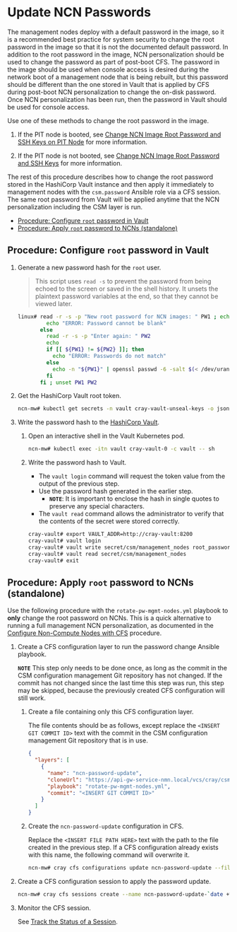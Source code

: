 # Update NCN Passwords

The management nodes deploy with a default password in the image, so it is a recommended best
practice for system security to change the root password in the image so that it is
not the documented default password. In addition to the root password in the image, NCN
personalization should be used to change the password as part of post-boot CFS. The password
in the image should be used when console access is desired during the network boot of a management
node that is being rebuilt, but this password should be different than the one stored in Vault
that is applied by CFS during post-boot NCN personalization to change the on-disk password. Once
NCN personalization has been run, then the password in Vault should be used for console access.

Use one of these methods to change the root password in the image.

1. If the PIT node is booted, see
[Change NCN Image Root Password and SSH Keys on PIT Node](Change_NCN_Image_Root_Password_and_SSH_Keys_on_PIT_Node.md)
for more information.

1. If the PIT node is not booted, see
[Change NCN Image Root Password and SSH Keys](Change_NCN_Image_Root_Password_and_SSH_Keys.md)
for more information.

The rest of this procedure describes how to change the root password stored in the HashiCorp
Vault instance and then apply it immediately to management nodes with the `csm.password` Ansible
role via a CFS session. The same root password from Vault will be applied anytime that the NCN
personalization including the CSM layer is run.

* [Procedure: Configure `root` password in Vault](#procedure-configure-root-password-in-vault)
* [Procedure: Apply `root` password to NCNs (standalone)](#procedure-apply-root-password-to-ncns-standalone)

<a name="configure_root_password_in_vault"></a>

## Procedure: Configure `root` password in Vault

1. Generate a new password hash for the `root` user.

   > This script uses `read -s` to prevent the password from being echoed to the screen or saved
   > in the shell history. It unsets the plaintext password variables at the end, so that they
   > cannot be viewed later.

   ```bash
   linux# read -r -s -p "New root password for NCN images: " PW1 ; echo ; if [[ -z ${PW1} ]]; then
            echo "ERROR: Password cannot be blank"
          else
            read -r -s -p "Enter again: " PW2
            echo
            if [[ ${PW1} != ${PW2} ]]; then
              echo "ERROR: Passwords do not match"        
            else
              echo -n "${PW1}" | openssl passwd -6 -salt $(< /dev/urandom tr -dc ./A-Za-z0-9 | head -c4) --stdin
            fi
          fi ; unset PW1 PW2
   ```

1. Get the HashiCorp Vault root token.

   ```bash
   ncn-mw# kubectl get secrets -n vault cray-vault-unseal-keys -o jsonpath='{.data.vault-root}' | base64 -d; echo
   ```

1. Write the password hash to the [HashiCorp Vault](HashiCorp_Vault.md).

   1. Open an interactive shell in the Vault Kubernetes pod.

      ```bash
      ncn-mw# kubectl exec -itn vault cray-vault-0 -c vault -- sh
      ```

   1. Write the password hash to Vault.

      * The `vault login` command will request the token value from the output of the previous step.
      * Use the password hash generated in the earlier step.
        * **`NOTE`**: It is important to enclose the hash in single quotes to preserve any special characters.
      * The `vault read` command allows the administrator to verify that the contents of the secret were stored correctly.

      ```bash
      cray-vault# export VAULT_ADDR=http://cray-vault:8200
      cray-vault# vault login
      cray-vault# vault write secret/csm/management_nodes root_password='HASH'
      cray-vault# vault read secret/csm/management_nodes
      cray-vault# exit
      ```

## Procedure: Apply `root` password to NCNs (standalone)

Use the following procedure with the `rotate-pw-mgmt-nodes.yml` playbook to **only** change the root password on NCNs.
This is a quick alternative to running a full management NCN personalization, as documented in the
[Configure Non-Compute Nodes with CFS](../CSM_product_management/Configure_Non-Compute_Nodes_with_CFS.md) procedure.

1. Create a CFS configuration layer to run the password change Ansible playbook.

   **`NOTE`** This step only needs to be done once, as long as the commit in the CSM
   configuration management Git repository has not changed. If the commit has not changed since the
   last time this step was run, this step may be skipped, because the previously created CFS configuration
   will still work.

   1. Create a file containing only this CFS configuration layer.

      The file contents should be as follows, except replace the `<INSERT GIT COMMIT ID>` text with the commit in the
      CSM configuration management Git repository that is in use.

      ```json
      {
        "layers": [
          {
            "name": "ncn-password-update",
            "cloneUrl": "https://api-gw-service-nmn.local/vcs/cray/csm-config-management.git",
            "playbook": "rotate-pw-mgmt-nodes.yml",
            "commit": "<INSERT GIT COMMIT ID>"
          }
        ]
      }
      ```

   1. Create the `ncn-password-update` configuration in CFS.

      Replace the `<INSERT FILE PATH HERE>` text with the path to the file created in the previous step.
      If a CFS configuration already exists with this name, the following command will overwrite it.

      ```bash
      ncn-mw# cray cfs configurations update ncn-password-update --file <INSERT FILE PATH HERE>
      ```

1. Create a CFS configuration session to apply the password update.

   ```bash
   ncn-mw# cray cfs sessions create --name ncn-password-update-`date +%Y%m%d%H%M%S` --configuration-name ncn-password-update
   ```

1. Monitor the CFS session.

   See [Track the Status of a Session](../configuration_management/Track_the_Status_of_a_Session.md).
